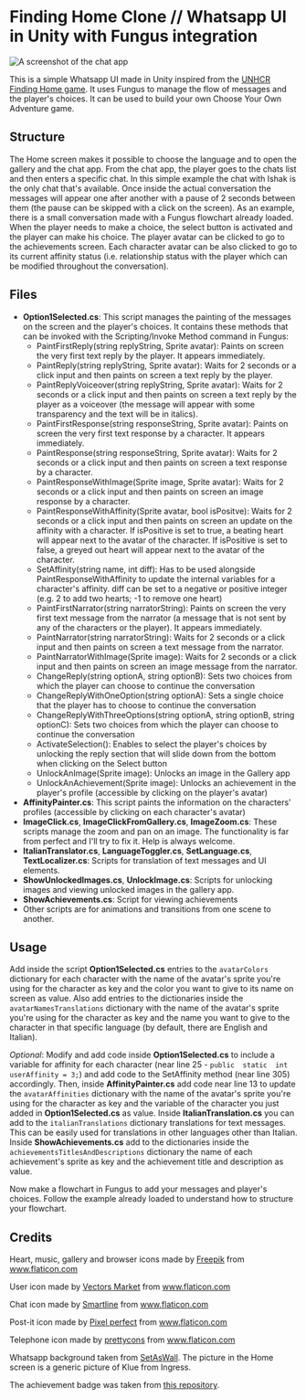 # Finding Home Clone // Whatsapp UI in Unity with Fungus integration

![A screenshot of the chat app](https://i.imgur.com/QKPApXG.png)

This is a simple Whatsapp UI made in Unity inspired from the [UNHCR Finding Home game](https://play.google.com/store/apps/details?id=org.unhcr.findinghome&hl=en_IE). It uses Fungus to manage the flow of messages and the player's choices. It can be used to build your own Choose Your Own Adventure game.
## Structure
The Home screen makes it possible to choose the language and to open the gallery and the chat app. From the chat app, the player goes to the chats list and then enters a specific chat. In this simple example the chat with Ishak is the only chat that's available. Once inside the actual conversation the messages will appear one after another with a pause of 2 seconds between them (the pause can be skipped with a click on the screen). As an example, there is a small conversation made with a Fungus flowchart already loaded. When the player needs to make a choice, the select button is activated and the player can make his choice. The player avatar can be clicked to go to the achievements screen. Each character avatar can be also clicked to go to its current affinity status (i.e. relationship status with the player which can be modified throughout the conversation).

## Files
- **Option1Selected.cs**: This script manages the painting of the messages on the screen and the player's choices. It contains these methods that can be invoked with the Scripting/Invoke Method command in Fungus:
	- PaintFirstReply(string  replyString, Sprite  avatar): Paints on screen the very first text reply by the player. It appears immediately.
	- PaintReply(string  replyString, Sprite  avatar): Waits for 2 seconds or a click input and then paints on screen a text reply by the player.
	- PaintReplyVoiceover(string  replyString, Sprite  avatar): Waits for 2 seconds or a click input and then paints on screen a text reply by the player as a voiceover (the message will appear with some transparency and the text will be in italics).
	- PaintFirstResponse(string  responseString, Sprite  avatar): Paints on screen the very first text response by a character. It appears immediately.
	- PaintResponse(string  responseString, Sprite  avatar): Waits for 2 seconds or a click input and then paints on screen a text response by a character.
	- PaintResponseWithImage(Sprite  image, Sprite  avatar): Waits for 2 seconds or a click input and then paints on screen an image response by a character.
	- PaintResponseWithAffinity(Sprite  avatar, bool  isPositve): Waits for 2 seconds or a click input and then paints on screen an update on the affinity with a character. If isPositive is set to true, a beating heart will appear next to the avatar of the character. If isPositive is set to false, a greyed out heart will appear next to the avatar of the character.
	- SetAffinity(string  name, int  diff): Has to be used alongside PaintResponseWithAffinity to update the internal variables for a character's affinity. diff can be set to a negative or positive integer (e.g. 2 to add two hearts; -1 to remove one heart)
	- PaintFirstNarrator(string  narratorString): Paints on screen the very first text message from the narrator (a message that is not sent by any of the characters or the player). It appears immediately.
	- PaintNarrator(string  narratorString): Waits for 2 seconds or a click input and then paints on screen a text message from the narrator.
	- PaintNarratorWithImage(Sprite  image): Waits for 2 seconds or a click input and then paints on screen an image message from the narrator.
	- ChangeReply(string  optionA, string  optionB): Sets two choices from which the player can choose to continue the conversation
	- ChangeReplyWithOneOption(string  optionA): Sets a single choice that the player has to choose to continue the conversation
	- ChangeReplyWithThreeOptions(string  optionA, string  optionB, string  optionC): Sets two choices from which the player can choose to continue the conversation
	- ActivateSelection(): Enables to select the player's choices by unlocking the reply section that will slide down from the bottom when clicking on the Select button
	- UnlockAnImage(Sprite  image): Unlocks an image in the Gallery app
	- UnlockAnAchievement(Sprite  image): Unlocks an achievement in the player's profile (accessible by clicking on the player's avatar)
- **AffinityPainter.cs**: This script paints the information on the characters' profiles (accessible by clicking on each character's avatar)
- **ImageClick.cs**, **ImageClickFromGallery.cs**, **ImageZoom.cs**: These scripts manage the zoom and pan on an image. The functionality is far from perfect and I'll try to fix it. Help is always welcome.
- **ItalianTranslator.cs**, **LanguageToggler.cs**, **SetLanguage.cs**, **TextLocalizer.cs**: Scripts for translation of text messages and UI elements.
- **ShowUnlockedImages.cs**, **UnlockImage.cs**: Scripts for unlocking images and viewing unlocked images in the gallery app.
- **ShowAchievements.cs**: Script for viewing achievements
- Other scripts are for animations and transitions from one scene to another.
## Usage

Add inside the script **Option1Selected.cs** entries to the `avatarColors` dictionary for each character with the name of the avatar's sprite you're using for the character as key and the color you want to give to its name on screen as value. Also add entries to the dictionaries inside the `avatarNamesTranslations` dictionary with the name of the avatar's sprite you're using for the character as key and the name you want to give to the character in that specific language (by default, there are English and Italian). 

*Optional*: Modify and add code inside **Option1Selected.cs** to include a variable for affinity for each character (near line 25 - `public  static  int  userAffinity = 3;`) and add code to the SetAffinity method (near line 305) accordingly. Then, inside **AffinityPainter.cs** add code near line 13 to update the `avatarAffinities` dictionary with the name of the avatar's sprite you're using for the character as key and the variable of the character you just added in **Option1Selected.cs** as value.
Inside **ItalianTranslation.cs** you can add to the `italianTranslations` dictionary translations for text messages. This can be easily used for translations in other languages other than Italian.
Inside **ShowAchievements.cs** add to the dictionaries inside the `achievementsTitlesAndDescriptions` dictionary the name of each achievement's sprite as key and the achievement title and description as value.

Now make a flowchart in Fungus to add your messages and player's choices. Follow the example already loaded to understand how to structure your flowchart.

## Credits
Heart, music, gallery and browser icons made by <a href="https://www.freepik.com" title="Freepik">Freepik</a> from <a href="https://www.flaticon.com/" title="Flaticon">www.flaticon.com</a>

User icon made by <a href="https://www.flaticon.com/authors/vectors-market" title="Vectors Market">Vectors Market</a> from <a href="https://www.flaticon.com/" title="Flaticon">www.flaticon.com</a>

Chat icon made by <a href="https://www.flaticon.com/authors/smartline" title="Smartline">Smartline</a> from <a href="https://www.flaticon.com/" title="Flaticon">www.flaticon.com</a>

Post-it icon made by <a href="https://www.flaticon.com/authors/pixel-perfect" title="Pixel perfect">Pixel perfect</a> from <a href="https://www.flaticon.com/" title="Flaticon">www.flaticon.com</a>

Telephone icon made by <a href="https://www.flaticon.com/authors/prettycons" title="prettycons">prettycons</a> from <a href="https://www.flaticon.com/" title="Flaticon">www.flaticon.com</a>

Whatsapp background taken from [SetAsWall](https://www.setaswall.com/whatsapp-wallpapers/whatsapp-wallpaper-112/).
The picture in the Home screen is a generic picture of Klue from Ingress.

The achievement badge was taken from [this repository](https://github.com/cr0ybot/ingress-logos).
